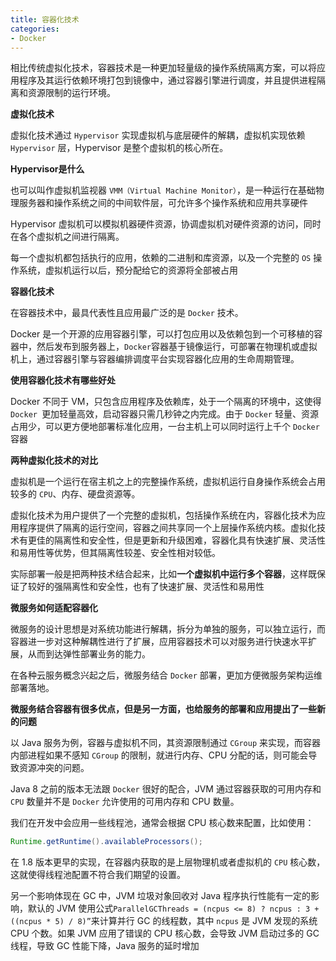 ```yaml
---
title: 容器化技术
categories: 
- Docker
---
```


相比传统虚拟化技术，容器技术是一种更加轻量级的操作系统隔离方案，可以将应用程序及其运行依赖环境打包到镜像中，通过容器引擎进行调度，并且提供进程隔离和资源限制的运行环境。

**虚拟化技术**

虚拟化技术通过 `Hypervisor` 实现虚拟机与底层硬件的解耦，虚拟机实现依赖 `Hypervisor` 层，Hypervisor 是整个虚拟机的核心所在。

**Hypervisor是什么** 

也可以叫作虚拟机监视器 `VMM（Virtual Machine Monitor）`，是一种运行在基础物理服务器和操作系统之间的中间软件层，可允许多个操作系统和应用共享硬件

Hypervisor 虚拟机可以模拟机器硬件资源，协调虚拟机对硬件资源的访问，同时在各个虚拟机之间进行隔离。

每一个虚拟机都包括执行的应用，依赖的二进制和库资源，以及一个完整的 `OS` 操作系统，虚拟机运行以后，预分配给它的资源将全部被占用

**容器化技术**

在容器技术中，最具代表性且应用最广泛的是 `Docker` 技术。

Docker 是一个开源的应用容器引擎，可以打包应用以及依赖包到一个可移植的容器中，然后发布到服务器上，`Docker`容器基于镜像运行，可部署在物理机或虚拟机上，通过容器引擎与容器编排调度平台实现容器化应用的生命周期管理。

**使用容器化技术有哪些好处**

Docker 不同于 VM，只包含应用程序及依赖库，处于一个隔离的环境中，这使得 `Docker `更加轻量高效，启动容器只需几秒钟之内完成。由于 `Docker` 轻量、资源占用少，可以更方便地部署标准化应用，一台主机上可以同时运行上千个 `Docker `容器

**两种虚拟化技术的对比**

虚拟机是一个运行在宿主机之上的完整操作系统，虚拟机运行自身操作系统会占用较多的 `CPU`、内存、硬盘资源等。

虚拟化技术为用户提供了一个完整的虚拟机，包括操作系统在内，容器化技术为应用程序提供了隔离的运行空间，容器之间共享同一个上层操作系统内核。虚拟化技术有更佳的隔离性和安全性，但是更新和升级困难，容器化具有快速扩展、灵活性和易用性等优势，但其隔离性较差、安全性相对较低。

实际部署一般是把两种技术结合起来，比如**一个虚拟机中运行多个容器**，这样既保证了较好的强隔离性和安全性，也有了快速扩展、灵活性和易用性

**微服务如何适配容器化**

微服务的设计思想是对系统功能进行解耦，拆分为单独的服务，可以独立运行，而容器进一步对这种解耦性进行了扩展，应用容器技术可以对服务进行快速水平扩展，从而到达弹性部署业务的能力。

在各种云服务概念兴起之后，微服务结合 `Docker` 部署，更加方便微服务架构运维部署落地。

**微服务结合容器有很多优点，但是另一方面，也给服务的部署和应用提出了一些新的问题**

以 Java 服务为例，容器与虚拟机不同，其资源限制通过 `CGroup` 来实现，而容器内部进程如果不感知 `CGroup` 的限制，就进行内存、CPU 分配的话，则可能会导致资源冲突的问题。

Java 8 之前的版本无法跟 `Docker` 很好的配合，JVM 通过容器获取的可用内存和 `CPU` 数量并不是 `Docker` 允许使用的可用内存和 CPU 数量。

我们在开发中会应用一些线程池，通常会根据 CPU 核心数来配置，比如使用：

```java
Runtime.getRuntime().availableProcessors();
```

在 1.8 版本更早的实现，在容器内获取的是上层物理机或者虚拟机的 `CPU` 核心数，这就使得线程池配置不符合我们期望的设置。

另一个影响体现在 GC 中，JVM 垃圾对象回收对 Java 程序执行性能有一定的影响，默认的 JVM 使用公式`ParallelGCThreads = (ncpus <= 8) ? ncpus : 3 + ((ncpus * 5) / 8)”`来计算并行 GC 的线程数，其中 `ncpus` 是 JVM 发现的系统 CPU 个数。如果 JVM 应用了错误的 CPU 核心数，会导致 JVM 启动过多的 GC 线程，导致 GC 性能下降，Java 服务的延时增加

